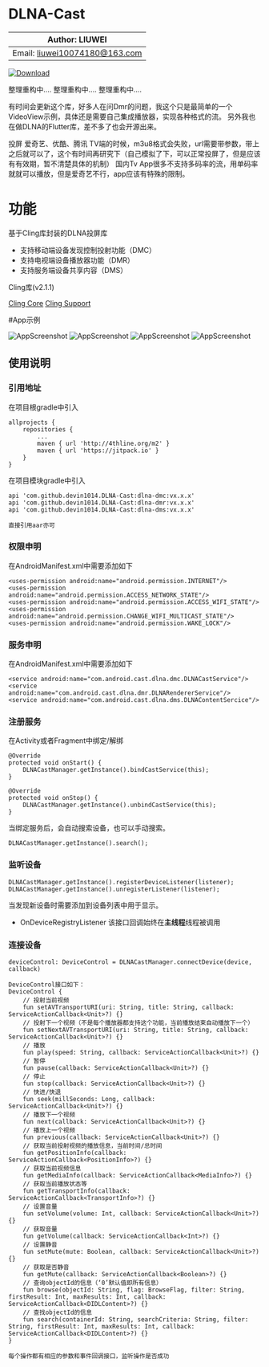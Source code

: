 # DLNA-Cast

|        Author: LIUWEI         |
|-------------------------------|
| Email: liuwei10074180@163.com |

[![Download](https://jitpack.io/v/devin1014/DLNA-Cast.svg)](https://jitpack.io/#devin1014/DLNA-Cast)

整理重构中....
整理重构中....
整理重构中....

有时间会更新这个库，好多人在问Dmr的问题，我这个只是最简单的一个VideoView示例，具体还是需要自己集成播放器，实现各种格式的流。
另外我也在做DLNA的Flutter库，差不多了也会开源出来。

投屏 爱奇艺、优酷、腾讯 TV端的时候，m3u8格式会失败，url需要带参数，带上之后就可以了，这个有时间再研究下（自己模拟了下，可以正常投屏了，但是应该有有效期，暂不清楚具体的机制）
国内Tv App很多不支持多码率的流，用单码率就就可以播放，但是爱奇艺不行，app应该有特殊的限制。

# 功能

基于Cling库封装的DLNA投屏库
* 支持移动端设备发现控制投射功能（DMC）
* 支持电视端设备播放器功能（DMR）
* 支持服务端设备共享内容（DMS）

Cling库(v2.1.1)

[Cling Core](http://4thline.org/projects/cling/core/manual/cling-core-manual.xhtml)
[Cling Support](http://4thline.org/projects/cling/support/manual/cling-support-manual.xhtml)


#App示例

![AppScreenshot](https://raw.githubusercontent.com/devin1014/DLNA-Cast/master/screen/Screenshot_20230801_173015.png)
![AppScreenshot](https://raw.githubusercontent.com/devin1014/DLNA-Cast/master/screen/Screenshot_20230801_173051.png)
![AppScreenshot](https://raw.githubusercontent.com/devin1014/DLNA-Cast/master/screen/Screenshot_20230801_173059.png)
![AppScreenshot](https://raw.githubusercontent.com/devin1014/DLNA-Cast/master/screen/Screenshot_20230801_173117.png)

## 使用说明
### 引用地址
在项目根gradle中引入
```
allprojects {
    repositories {
		...
        maven { url 'http://4thline.org/m2' }
		maven { url 'https://jitpack.io' }
	}
}
```
在项目模块gradle中引入

```
api 'com.github.devin1014.DLNA-Cast:dlna-dmc:vx.x.x' 
api 'com.github.devin1014.DLNA-Cast:dlna-dmr:vx.x.x'
api 'com.github.devin1014.DLNA-Cast:dlna-dms:vx.x.x'

直接引用aar亦可
```

### 权限申明
在AndroidManifest.xml中需要添加如下

```
<uses-permission android:name="android.permission.INTERNET"/>
<uses-permission android:name="android.permission.ACCESS_NETWORK_STATE"/>
<uses-permission android:name="android.permission.ACCESS_WIFI_STATE"/>
<uses-permission android:name="android.permission.CHANGE_WIFI_MULTICAST_STATE"/>
<uses-permission android:name="android.permission.WAKE_LOCK"/>
```

### 服务申明
在AndroidManifest.xml中需要添加如下

```
<service android:name="com.android.cast.dlna.dmc.DLNACastService"/>
<service android:name="com.android.cast.dlna.dmr.DLNARendererService"/>
<service android:name="com.android.cast.dlna.dms.DLNAContentSercice"/>
```

### 注册服务
在Activity或者Fragment中绑定/解绑
```
@Override
protected void onStart() {        
    DLNACastManager.getInstance().bindCastService(this);
}

@Override
protected void onStop() {
    DLNACastManager.getInstance().unbindCastService(this);
}
```

当绑定服务后，会自动搜索设备，也可以手动搜索。
```
DLNACastManager.getInstance().search();
```

### 监听设备
```
DLNACastManager.getInstance().registerDeviceListener(listener);
DLNACastManager.getInstance().unregisterListener(listener);
```
当发现新设备时需要添加到设备列表中用于显示。
* OnDeviceRegistryListener 该接口回调始终在**主线程**线程被调用

### 连接设备
```
deviceControl: DeviceControl = DLNACastManager.connectDevice(device, callback)

DeviceControl接口如下：
DeviceControl {
    // 投射当前视频
    fun setAVTransportURI(uri: String, title: String, callback: ServiceActionCallback<Unit>?) {}
    // 投射下一个视频（不是每个播放器都支持这个功能，当前播放结束自动播放下一个）
    fun setNextAVTransportURI(uri: String, title: String, callback: ServiceActionCallback<Unit>?) {}
    // 播放
    fun play(speed: String, callback: ServiceActionCallback<Unit>?) {}
    // 暂停
    fun pause(callback: ServiceActionCallback<Unit>?) {}
    // 停止
    fun stop(callback: ServiceActionCallback<Unit>?) {}
    // 快进/快退
    fun seek(millSeconds: Long, callback: ServiceActionCallback<Unit>?) {}
    // 播放下一个视频
    fun next(callback: ServiceActionCallback<Unit>?) {}
    // 播放上一个视频
    fun previous(callback: ServiceActionCallback<Unit>?) {}
    // 获取当前投射视频的播放信息，当前时间/总时间
    fun getPositionInfo(callback: ServiceActionCallback<PositionInfo>?) {}
    // 获取当前视频信息
    fun getMediaInfo(callback: ServiceActionCallback<MediaInfo>?) {}
    // 获取当前播放状态等
    fun getTransportInfo(callback: ServiceActionCallback<TransportInfo>?) {}
    // 设置音量
    fun setVolume(volume: Int, callback: ServiceActionCallback<Unit>?) {}
    // 获取音量
    fun getVolume(callback: ServiceActionCallback<Int>?) {}
    // 设置静音
    fun setMute(mute: Boolean, callback: ServiceActionCallback<Unit>?) {}
    // 获取是否静音
    fun getMute(callback: ServiceActionCallback<Boolean>?) {}
    // 查询objectId的信息（‘0’默认值即所有信息）
    fun browse(objectId: String, flag: BrowseFlag, filter: String, firstResult: Int, maxResults: Int, callback: ServiceActionCallback<DIDLContent>?) {}
    // 查找objectId的信息
    fun search(containerId: String, searchCriteria: String, filter: String, firstResult: Int, maxResults: Int, callback: ServiceActionCallback<DIDLContent>?) {}
}

每个操作都有相应的参数和事件回调接口，监听操作是否成功
```
